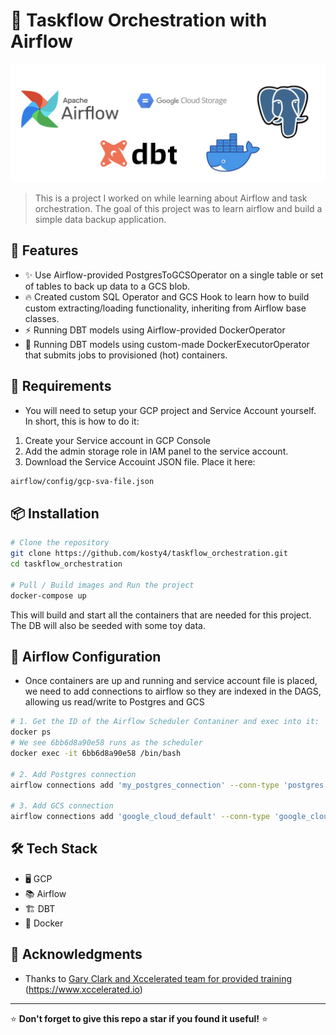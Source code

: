 # 📌 Taskflow Orchestration with Airflow

![Project Banner](stack.png)

> This is a project I worked on while learning about Airflow and task orchestration.
The goal of this project was to learn airflow and build a simple data backup application.

## 🚀 Features

- ✨ Use Airflow-provided PostgresToGCSOperator on a single table or set of tables to back up data to a GCS blob.
- 🔥 Created custom SQL Operator and GCS Hook to learn how to build custom extracting/loading functionality, inheriting from Airflow base classes.
- ⚡ Running DBT models using Airflow-provided DockerOperator
- 🎯 Running DBT models using custom-made DockerExecutorOperator that submits jobs to provisioned (hot) containers.


## 📖 Requirements

- You will need to setup your GCP project and Service Account yourself.
In short, this is how to do it:
1. Create your Service account in GCP Console
2. Add the admin storage role in IAM panel to the service account.
3. Download the Service Accouint JSON file. Place it here:
```sh
airflow/config/gcp-sva-file.json
```

## 📦 Installation

```sh
# Clone the repository
git clone https://github.com/kosty4/taskflow_orchestration.git
cd taskflow_orchestration

# Pull / Build images and Run the project
docker-compose up

```
This will build and start all the containers that are needed for this project.
The DB will also be seeded with some toy data. 


## 🔧 Airflow Configuration

- Once containers are up and running and service account file is placed, we need to add connections to airflow so they are indexed in the DAGS, allowing us read/write to Postgres and GCS

```sh
# 1. Get the ID of the Airflow Scheduler Contaniner and exec into it:
docker ps 
# We see 6bb6d8a90e58 runs as the scheduler
docker exec -it 6bb6d8a90e58 /bin/bash

# 2. Add Postgres connection
airflow connections add 'my_postgres_connection' --conn-type 'postgres' --conn-host 'postgres-data' --conn-schema 'simulator' --conn-login 'admin' --conn-password 'admin' --conn-port 5432

# 3. Add GCS connection 
airflow connections add 'google_cloud_default' --conn-type 'google_cloud_platform' --conn-extra '{"key_path": "./config/gcp-sva-file.json"}'

```

## 🛠 Tech Stack

- 🖥️ GCP
- 📚 Airflow
- 🏗️ DBT
- 🚀 Docker

## 🙌 Acknowledgments

- Thanks to [Gary Clark and Xccelerated team for provided training](https://github.com/gclarkjr5) (https://www.xccelerated.io)

---

⭐ **Don't forget to give this repo a star if you found it useful!** ⭐

